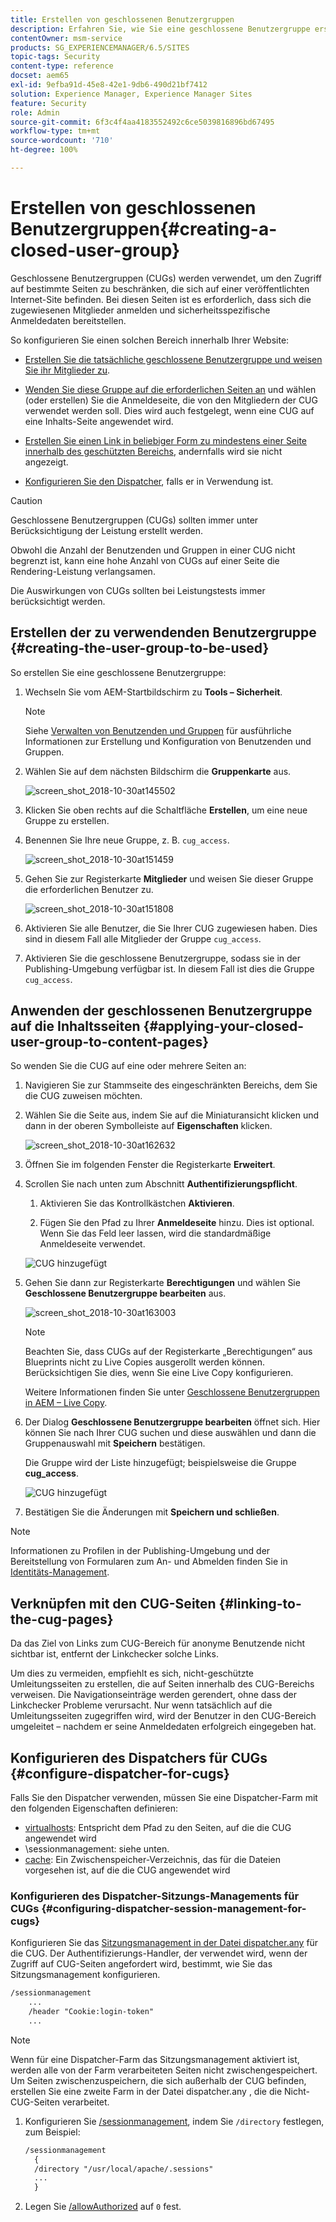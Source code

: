 ```yaml
---
title: Erstellen von geschlossenen Benutzergruppen
description: Erfahren Sie, wie Sie eine geschlossene Benutzergruppe erstellen.
contentOwner: msm-service
products: SG_EXPERIENCEMANAGER/6.5/SITES
topic-tags: Security
content-type: reference
docset: aem65
exl-id: 9efba91d-45e8-42e1-9db6-490d21bf7412
solution: Experience Manager, Experience Manager Sites
feature: Security
role: Admin
source-git-commit: 6f3c4f4aa4183552492c6ce5039816896bd67495
workflow-type: tm+mt
source-wordcount: '710'
ht-degree: 100%

---
```


# Erstellen von geschlossenen Benutzergruppen{#creating-a-closed-user-group}

Geschlossene Benutzergruppen (CUGs) werden verwendet, um den Zugriff auf bestimmte Seiten zu beschränken, die sich auf einer veröffentlichten Internet-Site befinden. Bei diesen Seiten ist es erforderlich, dass sich die zugewiesenen Mitglieder anmelden und sicherheitsspezifische Anmeldedaten bereitstellen.

So konfigurieren Sie einen solchen Bereich innerhalb Ihrer Website:

* [Erstellen Sie die tatsächliche geschlossene Benutzergruppe und weisen Sie ihr Mitglieder zu](#creating-the-user-group-to-be-used).

* [Wenden Sie diese Gruppe auf die erforderlichen Seiten an](#applying-your-closed-user-group-to-content-pages) und wählen (oder erstellen) Sie die Anmeldeseite, die von den Mitgliedern der CUG verwendet werden soll. Dies wird auch festgelegt, wenn eine CUG auf eine Inhalts-Seite angewendet wird.

* [Erstellen Sie einen Link in beliebiger Form zu mindestens einer Seite innerhalb des geschützten Bereichs](#linking-to-the-cug-pages), andernfalls wird sie nicht angezeigt.

* [Konfigurieren Sie den Dispatcher](#configure-dispatcher-for-cugs), falls er in Verwendung ist.

>[!CAUTION]
>
>Geschlossene Benutzergruppen (CUGs) sollten immer unter Berücksichtigung der Leistung erstellt werden.
>
>Obwohl die Anzahl der Benutzenden und Gruppen in einer CUG nicht begrenzt ist, kann eine hohe Anzahl von CUGs auf einer Seite die Rendering-Leistung verlangsamen.
>
>Die Auswirkungen von CUGs sollten bei Leistungstests immer berücksichtigt werden.

## Erstellen der zu verwendenden Benutzergruppe {#creating-the-user-group-to-be-used}

So erstellen Sie eine geschlossene Benutzergruppe:

1. Wechseln Sie vom AEM-Startbildschirm zu **Tools – Sicherheit**.

   >[!NOTE]
   >
   >Siehe [Verwalten von Benutzenden und Gruppen](/help/sites-administering/security.md#managing-users-and-groups) für ausführliche Informationen zur Erstellung und Konfiguration von Benutzenden und Gruppen.

1. Wählen Sie auf dem nächsten Bildschirm die **Gruppenkarte** aus.

   ![screen_shot_2018-10-30at145502](assets/screenshot_2018-10-30at145502.png)

1. Klicken Sie oben rechts auf die Schaltfläche **Erstellen**, um eine neue Gruppe zu erstellen.
1. Benennen Sie Ihre neue Gruppe, z. B. `cug_access`.

   ![screen_shot_2018-10-30at151459](assets/screenshot_2018-10-30at151459.png)

1. Gehen Sie zur Registerkarte **Mitglieder** und weisen Sie dieser Gruppe die erforderlichen Benutzer zu.

   ![screen_shot_2018-10-30at151808](assets/screenshot_2018-10-30at151808.png)

1. Aktivieren Sie alle Benutzer, die Sie Ihrer CUG zugewiesen haben. Dies sind in diesem Fall alle Mitglieder der Gruppe `cug_access`.
1. Aktivieren Sie die geschlossene Benutzergruppe, sodass sie in der Publishing-Umgebung verfügbar ist. In diesem Fall ist dies die Gruppe `cug_access`.

## Anwenden der geschlossenen Benutzergruppe auf die Inhaltsseiten {#applying-your-closed-user-group-to-content-pages}

So wenden Sie die CUG auf eine oder mehrere Seiten an:

1. Navigieren Sie zur Stammseite des eingeschränkten Bereichs, dem Sie die CUG zuweisen möchten.
1. Wählen Sie die Seite aus, indem Sie auf die Miniaturansicht klicken und dann in der oberen Symbolleiste auf **Eigenschaften** klicken.

   ![screen_shot_2018-10-30at162632](assets/screenshot_2018-10-30at162632.png)

1. Öffnen Sie im folgenden Fenster die Registerkarte **Erweitert**.

1. Scrollen Sie nach unten zum Abschnitt **Authentifizierungspflicht**.

   1. Aktivieren Sie das Kontrollkästchen **Aktivieren**.

   1. Fügen Sie den Pfad zu Ihrer **Anmeldeseite** hinzu.
Dies ist optional. Wenn Sie das Feld leer lassen, wird die standardmäßige Anmeldeseite verwendet.

   ![CUG hinzugefügt](assets/cug-authentication-requirement.png)

1. Gehen Sie dann zur Registerkarte **Berechtigungen** und wählen Sie **Geschlossene Benutzergruppe bearbeiten** aus.

   ![screen_shot_2018-10-30at163003](assets/screenshot_2018-10-30at163003.png)

   >[!NOTE]
   >
   >Beachten Sie, dass CUGs auf der Registerkarte „Berechtigungen“ aus Blueprints nicht zu Live Copies ausgerollt werden können. Berücksichtigen Sie dies, wenn Sie eine Live Copy konfigurieren.
   >
   >Weitere Informationen finden Sie unter [Geschlossene Benutzergruppen in AEM – Live Copy](closed-user-groups.md#aem-livecopy).

1. Der Dialog **Geschlossene Benutzergruppe bearbeiten** öffnet sich. Hier können Sie nach Ihrer CUG suchen und diese auswählen und dann die Gruppenauswahl mit **Speichern** bestätigen.

   Die Gruppe wird der Liste hinzugefügt; beispielsweise die Gruppe **cug_access**.

   ![CUG hinzugefügt](assets/cug-added.png)

1. Bestätigen Sie die Änderungen mit **Speichern und schließen**.

>[!NOTE]
>
>Informationen zu Profilen in der Publishing-Umgebung und der Bereitstellung von Formularen zum An- und Abmelden finden Sie in [Identitäts-Management](/help/sites-administering/identity-management.md).

## Verknüpfen mit den CUG-Seiten {#linking-to-the-cug-pages}

Da das Ziel von Links zum CUG-Bereich für anonyme Benutzende nicht sichtbar ist, entfernt der Linkchecker solche Links.

Um dies zu vermeiden, empfiehlt es sich, nicht-geschützte Umleitungsseiten zu erstellen, die auf Seiten innerhalb des CUG-Bereichs verweisen. Die Navigationseinträge werden gerendert, ohne dass der Linkchecker Probleme verursacht. Nur wenn tatsächlich auf die Umleitungsseiten zugegriffen wird, wird der Benutzer in den CUG-Bereich umgeleitet – nachdem er seine Anmeldedaten erfolgreich eingegeben hat.

## Konfigurieren des Dispatchers für CUGs {#configure-dispatcher-for-cugs}

Falls Sie den Dispatcher verwenden, müssen Sie eine Dispatcher-Farm mit den folgenden Eigenschaften definieren:

* [virtualhosts](https://experienceleague.adobe.com/docs/experience-manager-dispatcher/using/configuring/dispatcher-configuration.html?lang=de#identifying-virtual-hosts-virtualhosts): Entspricht dem Pfad zu den Seiten, auf die die CUG angewendet wird
* \sessionmanagement: siehe unten.
* [cache](https://experienceleague.adobe.com/docs/experience-manager-dispatcher/using/configuring/dispatcher-configuration.html?lang=de#configuring-the-dispatcher-cache-cache): Ein Zwischenspeicher-Verzeichnis, das für die Dateien vorgesehen ist, auf die die CUG angewendet wird

### Konfigurieren des Dispatcher-Sitzungs-Managements für CUGs {#configuring-dispatcher-session-management-for-cugs}

Konfigurieren Sie das [Sitzungsmanagement in der Datei dispatcher.any](https://experienceleague.adobe.com/docs/experience-manager-dispatcher/using/configuring/dispatcher-configuration.html?lang=de#enabling-secure-sessions-sessionmanagement) für die CUG. Der Authentifizierungs-Handler, der verwendet wird, wenn der Zugriff auf CUG-Seiten angefordert wird, bestimmt, wie Sie das Sitzungsmanagement konfigurieren.

```xml
/sessionmanagement
    ...
    /header "Cookie:login-token"
    ...
```

>[!NOTE]
>
>Wenn für eine Dispatcher-Farm das Sitzungsmanagement aktiviert ist, werden alle von der Farm verarbeiteten Seiten nicht zwischengespeichert. Um Seiten zwischenzuspeichern, die sich außerhalb der CUG befinden, erstellen Sie eine zweite Farm in der Datei dispatcher.any
>, die die Nicht-CUG-Seiten verarbeitet.

1. Konfigurieren Sie [/sessionmanagement](https://experienceleague.adobe.com/docs/experience-manager-dispatcher/using/configuring/dispatcher-configuration.html?lang=de#enabling-secure-sessions-sessionmanagement), indem Sie `/directory` festlegen, zum Beispiel:

   ```xml
   /sessionmanagement
     {
     /directory "/usr/local/apache/.sessions"
     ...
     }
   ```

1. Legen Sie [/allowAuthorized](https://experienceleague.adobe.com/docs/experience-manager-dispatcher/using/configuring/dispatcher-configuration.html?lang=de#caching-when-authentication-is-used) auf `0` fest.
